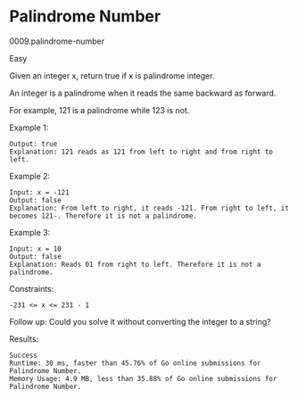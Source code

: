 # Palindrome Number

0009.palindrome-number

Easy


Given an integer x, return true if x is palindrome integer.

An integer is a palindrome when it reads the same backward as forward.

For example, 121 is a palindrome while 123 is not.


Example 1:

```Input: x = 121
Output: true
Explanation: 121 reads as 121 from left to right and from right to left.
```

Example 2:

```
Input: x = -121
Output: false
Explanation: From left to right, it reads -121. From right to left, it becomes 121-. Therefore it is not a palindrome.
```

Example 3:

```
Input: x = 10
Output: false
Explanation: Reads 01 from right to left. Therefore it is not a palindrome.
```

Constraints:

```
-231 <= x <= 231 - 1
```

Follow up: Could you solve it without converting the integer to a string?

Results:

```
Success
Runtime: 30 ms, faster than 45.76% of Go online submissions for Palindrome Number.
Memory Usage: 4.9 MB, less than 35.88% of Go online submissions for Palindrome Number.

```